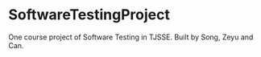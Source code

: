 # SoftwareTestingProject
One course project of Software Testing in TJSSE. Built by Song, Zeyu and Can.
